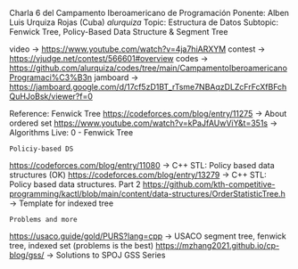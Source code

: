 Charla 6 del Campamento Iberoamericano de Programación
Ponente: Alben Luis Urquiza Rojas (Cuba) *alurquiza*
Topic: Estructura de Datos
Subtopic: Fenwick Tree, Policy-Based Data Structure & Segment Tree

video -> https://www.youtube.com/watch?v=4ja7hiARXYM
contest -> https://vjudge.net/contest/566601#overview
codes -> https://github.com/alurquiza/codes/tree/main/CampamentoIberoamericanoProgramaci%C3%B3n
jamboard -> https://jamboard.google.com/d/17cf5zD1BT_rTsme7NBAqzDLZcFrFcXfBFchQuHJoBsk/viewer?f=0

Reference:
    Fenwick Tree
https://codeforces.com/blog/entry/11275 -> About ordered set
https://www.youtube.com/watch?v=kPaJfAUwViY&t=351s -> Algorithms Live: 0 - Fenwick Tree 

    Policiy-based DS
https://codeforces.com/blog/entry/11080 -> C++ STL: Policy based data structures (OK)
https://codeforces.com/blog/entry/13279 -> C++ STL: Policy based data structures. Part 2
https://github.com/kth-competitive-programming/kactl/blob/main/content/data-structures/OrderStatisticTree.h -> Template for indexed tree

    Problems and more
https://usaco.guide/gold/PURS?lang=cpp  -> USACO segment tree, fenwick tree, indexed set (problems is the best)
https://mzhang2021.github.io/cp-blog/gss/ -> Solutions to SPOJ GSS Series
